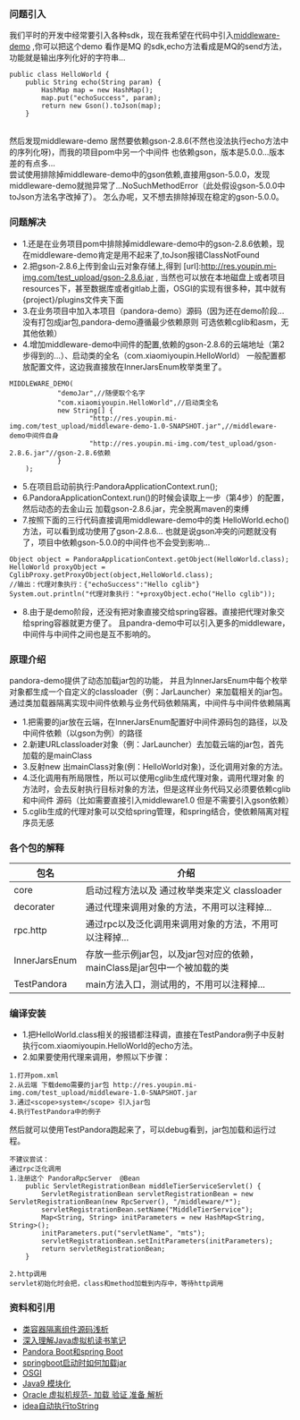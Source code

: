 ### 问题引入
我们平时的开发中经常要引入各种sdk，现在我希望在代码中引入[middleware-demo](http://res.youpin.mi-img.com/test_upload/middleware-demo-1.0-SNAPSHOT.jar)
,你可以把这个demo 看作是MQ 的sdk,echo方法看成是MQ的send方法，功能就是输出序列化好的字符串...
```
public class HelloWorld { 
    public String echo(String param) {
        HashMap map = new HashMap();
        map.put("echoSuccess", param);
        return new Gson().toJson(map);
    }
```
<br>
然后发现middleware-demo 居然要依赖gson-2.8.6(不然也没法执行echo方法中的序列化呀)，而我的项目pom中另一个中间件
也依赖gson，版本是5.0.0...版本差的有点多...<br>
尝试使用<exclude>排除掉middleware-demo中的gson依赖,直接用gson-5.0.0，发现middleware-demo就抛异常了...NoSuchMethodError（此处假设gson-5.0.0中toJson方法名字改掉了）。
怎么办呢，又不想去排除掉现在稳定的gson-5.0.0。

### 问题解决
- 1.还是在业务项目pom中排除掉middleware-demo中的gson-2.8.6依赖，现在middleware-demo肯定是用不起来了,toJson报错ClassNotFound
- 2.把gson-2.8.6上传到金山云对象存储上,得到 [url]:http://res.youpin.mi-img.com/test_upload/gson-2.8.6.jar ,
当然也可以放在本地磁盘上或者项目resources下，甚至数据库或者gitlab上面，OSGI的实现有很多种，其中就有{project}/plugins文件夹下面
- 3.在业务项目中加入本项目（pandora-demo）源码（因为还在demo阶段...没有打包成jar包,pandora-demo遵循最少依赖原则
可选依赖cglib和asm，无其他依赖）
- 4.增加middleware-demo中间件的配置,依赖的gson-2.8.6的云端地址（第2步得到的...）、启动类的全名（com.xiaomiyoupin.HelloWorld）
一般配置都放配置文件，这边我直接放在InnerJarsEnum枚举类里了。
```
MIDDLEWARE_DEMO(
            "demoJar",//随便取个名字
            "com.xiaomiyoupin.HelloWorld",//启动类全名
            new String[] {
                    "http://res.youpin.mi-img.com/test_upload/middleware-demo-1.0-SNAPSHOT.jar",//middleware-demo中间件自身
                    "http://res.youpin.mi-img.com/test_upload/gson-2.8.6.jar"//gson-2.8.6依赖
            }
    );
```
- 5.在项目启动前执行:PandoraApplicationContext.run();
- 6.PandoraApplicationContext.run()的时候会读取上一步（第4步）的配置，然后动态的去金山云 加载gson-2.8.6.jar，完全脱离maven的束缚
- 7.按照下面的三行代码直接调用middleware-demo中的类 HelloWorld.echo()方法，可以看到成功使用了gson-2.8.6...
也就是说gson冲突的问题就没有了，项目中依赖gson-5.0.0的中间件也不会受到影响...
```$java
Object object = PandoraApplicationContext.getObject(HelloWorld.class);
HelloWorld proxyObject = CglibProxy.getProxyObject(object,HelloWorld.class);
//输出：代理对象执行：{"echoSuccess":"Hello cglib"}
System.out.println("代理对象执行："+proxyObject.echo("Hello cglib"));
```
- 8.由于是demo阶段，还没有把对象直接交给spring容器。直接把代理对象交给spring容器就更方便了。
且pandra-demo中可以引入更多的middleware，中间件与中间件之间也是互不影响的。

### 原理介绍
pandora-demo提供了动态加载jar包的功能，
并且为InnerJarsEnum中每个枚举对象都生成一个自定义的classloader（例：JarLauncher）来加载相关的jar包。
通过类加载器隔离实现中间件依赖与业务代码依赖隔离，中间件与中间件依赖隔离

* 1.把需要的jar放在云端，在InnerJarsEnum配置好中间件源码包的路径，以及中间件依赖（以gson为例）的路径
* 2.新建URLclassloader对象（例：JarLauncher）去加载云端的jar包，首先加载的是mainClass
* 3.反射new 出mainClass对象(例：HelloWorld对象)，泛化调用对象的方法。
* 4.泛化调用有所局限性，所以可以使用cglib生成代理对象，调用代理对象
的方法时，会去反射执行目标对象的方法，但是这样业务代码又必须要依赖cglib和中间件
源码（比如需要直接引入middleware1.0 但是不需要引入gson依赖）
* 5.cglib生成的代理对象可以交给spring管理，和spring结合，使依赖隔离对程序员无感


### 各个包的解释

| 包名               |     介绍                                                                          |
| -------------------|---------------------------------------------------------------------------------- |
| core         |    启动过程方法以及 通过枚举类来定义 classloader                                              |
| decorater |     通过代理来调用对象的方法，不用可以注释掉...                                               |
|rpc.http      |     通过rpc以及泛化调用来调用对象的方法，不用可以注释掉...                                                                     |                                                |
| InnerJarsEnum | 存放一些示例jar包，以及jar包对应的依赖，mainClass是jar包中一个被加载的类|
| TestPandora | main方法入口，测试用的，不用可以注释掉...      |

### 编译安装

* 1.把HelloWorld.class相关的报错都注释调，直接在TestPandora例子中反射执行com.xiaomiyoupin.HelloWorld的echo方法。
* 2.如果要使用代理来调用，参照以下步骤：
```
1.打开pom.xml
2.从云端 下载demo需要的jar包 http://res.youpin.mi-img.com/test_upload/middleware-1.0-SNAPSHOT.jar
3.通过<scope>system</scope> 引入jar包
4.执行TestPandora中的例子

```
然后就可以使用TestPandora跑起来了，可以debug看到，jar包加载和运行过程。

```
不建议尝试：
通过rpc泛化调用
1.注册这个 PandoraRpcServer  @Bean
    public ServletRegistrationBean middleTierServiceServlet() {
        ServletRegistrationBean servletRegistrationBean = new ServletRegistrationBean(new RpcServer(), "/middleware/*");
        servletRegistrationBean.setName("MiddleTierService");
        Map<String, String> initParameters = new HashMap<String, String>();
        initParameters.put("servletName", "mts");
        servletRegistrationBean.setInitParameters(initParameters);
        return servletRegistrationBean;
    }

2.http调用
servlet初始化时会把，class和method加载到内存中，等待http调用
```

### 资料和引用
- [类容器隔离组件源码浅析](https://bingoex.github.io/2018/01/01/pandora/)
- [深入理解Java虚拟机读书笔记](https://bingoex.github.io/2015/09/17/jvm-book-3-classloader/#%E6%A6%82%E8%BF%B0)
- [Pandora Boot和spring Boot](https://blog.csdn.net/alex_xfboy/article/details/89531580)
- [springboot启动时如何加载jar](https://cloud.tencent.com/developer/article/1619027)
- [OSGI](https://www.cnblogs.com/barrywxx/p/8522152.html)
- [Java9 模块化](https://developer.ibm.com/zh/articles/the-new-features-of-Java-9/)
- [Oracle 虚拟机规范- 加载 验证 准备 解析](https://docs.oracle.com/javase/specs/jls/se8/html/jls-12.html#jls-12.1.2)
- [idea自动执行toString](https://stackoverflow.com/questions/11189708/is-it-possible-to-tell-intellij-idea-to-automatically-invoke-tostring-on-the-o)

